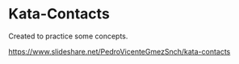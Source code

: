 # Kata-Contacts

Created to practice some concepts. 

https://www.slideshare.net/PedroVicenteGmezSnch/kata-contacts
